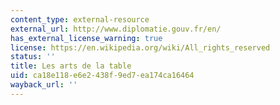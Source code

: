 ```yaml
---
content_type: external-resource
external_url: http://www.diplomatie.gouv.fr/en/
has_external_license_warning: true
license: https://en.wikipedia.org/wiki/All_rights_reserved
status: ''
title: Les arts de la table
uid: ca18e118-e6e2-438f-9ed7-ea174ca16464
wayback_url: ''
---
```

